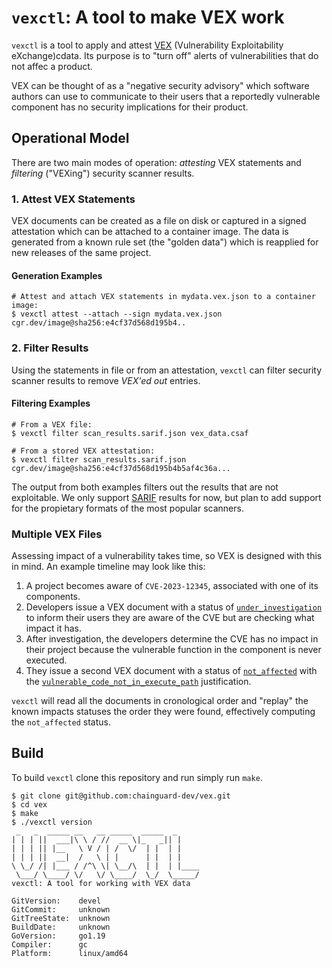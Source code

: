 # `vexctl`: A tool to make VEX work

`vexctl` is a tool to apply and attest [VEX](https://github.com/openvex/spec/blob/main/OPENVEX-SPEC.md) 
(Vulnerability Exploitability eXchange)cdata. Its purpose is to "turn off" alerts of vulnerabilities that 
do not affec a product.

VEX can be thought of as a "negative security advisory" which software authors can use to 
communicate to their users that a reportedly vulnerable component has no security 
implications for their product.
 
## Operational Model

There are two main modes of operation: 
_attesting_ VEX statements and _filtering_ ("VEXing") security scanner results.

### 1. Attest VEX Statements

VEX documents can be created as a file on disk or captured in a
signed attestation which can be attached to a container image. The data is
generated from a known rule set (the "golden data") which is reapplied for 
new releases of the same project.

#### Generation Examples

```shell
# Attest and attach VEX statements in mydata.vex.json to a container image:
$ vexctl attest --attach --sign mydata.vex.json cgr.dev/image@sha256:e4cf37d568d195b4..
```

### 2. Filter Results

Using the statements in file or from an attestation, `vexctl` 
can filter security scanner results to remove _VEX'ed out_ entries.

#### Filtering Examples

```shell
# From a VEX file:
$ vexctl filter scan_results.sarif.json vex_data.csaf

# From a stored VEX attestation:
$ vexctl filter scan_results.sarif.json cgr.dev/image@sha256:e4cf37d568d195b4b5af4c36a...
```

The output from both examples filters out the results that are not exploitable. We only support 
[SARIF](https://docs.oasis-open.org/sarif/sarif/v2.1.0/sarif-v2.1.0.html) results for now, but 
plan to add support for the propietary formats of the most popular scanners.

### Multiple VEX Files

Assessing impact of a vulnerability takes time, so VEX is designed
with this in mind. An example timeline may look like this:

1. A project becomes aware of `CVE-2023-12345`, associated with one of its components.
2. Developers issue a VEX document with a status of [`under_investigation`](https://github.com/openvex/spec/blob/main/OPENVEX-SPEC.md#status-labels) to
inform their users they are aware of the CVE but are checking what impact it has.
3. After investigation, the developers determine the CVE has no impact
in their project because the vulnerable function in the component is never executed.
4. They issue a second VEX document with a status of [`not_affected`](https://github.com/openvex/spec/blob/main/OPENVEX-SPEC.md#status-labels) with the [`vulnerable_code_not_in_execute_path`](https://github.com/openvex/spec/blob/main/OPENVEX-SPEC.md#status-justifications) justification.

`vexctl` will read all the documents in cronological order and "replay" the
known impacts statuses the order they were found, effectively computing the
`not_affected` status.

## Build

To build `vexctl` clone this repository and run simply run `make`.

```console
$ git clone git@github.com:chainguard-dev/vex.git
$ cd vex
$ make
$ ./vexctl version
 _   _  _____ __   __ _____  _____  _
| | | ||  ___|\ \ / //  __ \|_   _|| |
| | | || |__   \ V / | /  \/  | |  | |
| | | ||  __|  /   \ | |      | |  | |
\ \_/ /| |___ / /^\ \| \__/\  | |  | |____
 \___/ \____/ \/   \/ \____/  \_/  \_____/
vexctl: A tool for working with VEX data

GitVersion:    devel
GitCommit:     unknown
GitTreeState:  unknown
BuildDate:     unknown
GoVersion:     go1.19
Compiler:      gc
Platform:      linux/amd64
```
